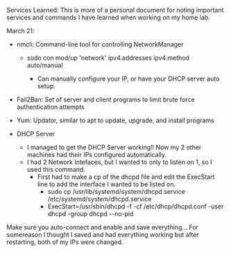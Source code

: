 Services Learned:
  This is more of a personal document for noting important services and commands I have learned when working on my home lab.

March 21: 

- nmcli: Command-line tool for controlling NetworkManager
  - sudo con mod/up 'network' ipv4.addresses <IP> ipv4.method auto/manual 
    - Can manually configure your IP, or have your DHCP server auto setup. 

- Fail2Ban: Set of server and client programs to limit brute force authentication attempts

- Yum: Updator, similar to apt to update, upgrade, and install programs

- DHCP Server
  - I managed to get the DHCP Server working!! Now my 2 other machines had their IPs configured automatically.
  - I had 2 Network Intefaces, but I wanted to only to listen on 1, so I used this command.
    - First had to make a cp of the dhcpd file and edit the ExecStart line to add the interface I wanted to be listed on. 
      - sudo cp /usr/lib/systemd/system/dhcpd.service /etc/systemd/system/dhcpd.service
      - ExecStart=/usr/sbin/dhcpd -f -cf /etc/dhcp/dhcpd.conf -user dhcpd -group dhcpd --no-pid <Interface>

Make sure you auto-connect and enable and save everything... For somereason I thought I saved and had everything working but after restarting, both of my IPs were changed. 

